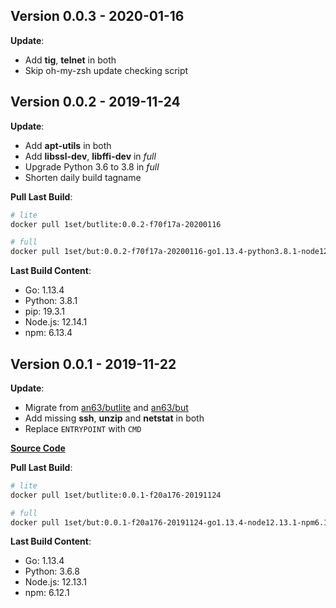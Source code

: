 ## Version 0.0.3 - 2020-01-16

**Update**:

* Add **tig**, **telnet** in both
* Skip oh-my-zsh update checking script


## Version 0.0.2 - 2019-11-24

**Update**:

* Add **apt-utils** in both
* Add **libssl-dev**, **libffi-dev** in *full*
* Upgrade Python 3.6 to 3.8 in *full*
* Shorten daily build tagname

**Pull Last Build**:

```bash
# lite
docker pull 1set/butlite:0.0.2-f70f17a-20200116

# full
docker pull 1set/but:0.0.2-f70f17a-20200116-go1.13.4-python3.8.1-node12.14.1
```

**Last Build Content**:

* Go: 1.13.4
* Python: 3.8.1
* pip: 19.3.1
* Node.js: 12.14.1
* npm: 6.13.4


## Version 0.0.1 - 2019-11-22

**Update**:

* Migrate from [an63/butlite](https://hub.docker.com/r/an63/butlite) and [an63/but](https://hub.docker.com/r/an63/but)
* Add missing **ssh**, **unzip** and **netstat** in both
* Replace `ENTRYPOINT` with `CMD`

[**Source Code**](https://github.com/1set/but/releases/tag/0.0.1)

**Pull Last Build**:

```bash
# lite
docker pull 1set/butlite:0.0.1-f20a176-20191124

# full
docker pull 1set/but:0.0.1-f20a176-20191124-go1.13.4-node12.13.1-npm6.12.1-python3.6.8
```

**Last Build Content**:

* Go: 1.13.4
* Python: 3.6.8
* Node.js: 12.13.1
* npm: 6.12.1
